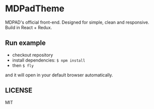 # MDPadTheme

MDPAD's official front-end. Designed for simple, clean and responsive. Build in React + Redux.

## Run example

- checkout repository
- install dependencies: `$ npm install`
- then `$ fly`

and it will open in your default browser automatically.

## LICENSE

MIT
